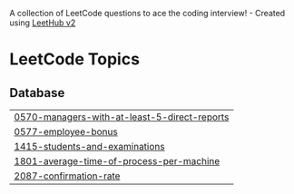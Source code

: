 A collection of LeetCode questions to ace the coding interview! - Created using [LeetHub v2](https://github.com/arunbhardwaj/LeetHub-2.0)
<!---LeetCode Topics Start-->
# LeetCode Topics
## Database
|  |
| ------- |
| [0570-managers-with-at-least-5-direct-reports](https://github.com/bethandonovan/Leetcode/tree/master/0570-managers-with-at-least-5-direct-reports) |
| [0577-employee-bonus](https://github.com/bethandonovan/Leetcode/tree/master/0577-employee-bonus) |
| [1415-students-and-examinations](https://github.com/bethandonovan/Leetcode/tree/master/1415-students-and-examinations) |
| [1801-average-time-of-process-per-machine](https://github.com/bethandonovan/Leetcode/tree/master/1801-average-time-of-process-per-machine) |
| [2087-confirmation-rate](https://github.com/bethandonovan/Leetcode/tree/master/2087-confirmation-rate) |
<!---LeetCode Topics End-->